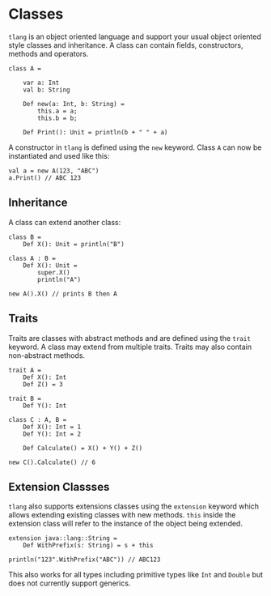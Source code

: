 # Classes
`tlang` is an object oriented language and support your usual object oriented style classes and inheritance.
A class can contain fields, constructors, methods and operators.

```tlang
class A =

	var a: Int
	val b: String

	Def new(a: Int, b: String) = 
		this.a = a;
		this.b = b;

	Def Print(): Unit = println(b + " " + a)
```

A constructor in `tlang` is defined using the `new` keyword. Class `A` can now be instantiated and used like this:

```tlang
val a = new A(123, "ABC")
a.Print() // ABC 123
``` 

## Inheritance
A class can extend another class:

```tlang
class B =
	Def X(): Unit = println("B")

class A : B =
	Def X(): Unit =
		super.X()
		println("A")

new A().X() // prints B then A

```

## Traits
Traits are classes with abstract methods and are defined using the `trait` keyword. 
A class may extend from multiple traits. Traits may also contain non-abstract methods.

```tlang
trait A =
	Def X(): Int
	Def Z() = 3

trait B =
	Def Y(): Int

class C : A, B =
	Def X(): Int = 1
	Def Y(): Int = 2

	Def Calculate() = X() + Y() + Z()

new C().Calculate() // 6
```

## Extension Classses
`tlang` also supports extensions classes using the `extension` keyword which allows
extending existing classes with new methods. `this` inside the extension class will refer
to the instance of the object being extended.

```tlang
extension java::lang::String =
	Def WithPrefix(s: String) = s + this

println("123".WithPrefix("ABC")) // ABC123
```

This also works for all types including primitive types like `Int` and `Double` but does not 
currently support generics. 
